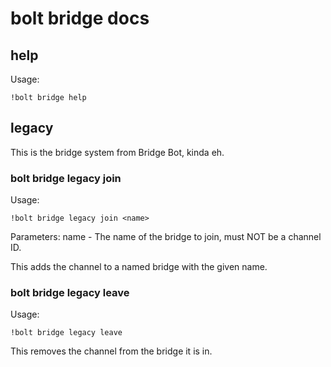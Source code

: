 # bolt bridge docs

## help

Usage:

```
!bolt bridge help
```

## legacy

This is the bridge system from Bridge Bot, kinda eh.

### bolt bridge legacy join

Usage:

```
!bolt bridge legacy join <name>
```

Parameters:
name - The name of the bridge to join, must NOT be a channel ID.

This adds the channel to a named bridge with the given name.

### bolt bridge legacy leave

Usage:

```
!bolt bridge legacy leave
```

This removes the channel from the bridge it is in.
